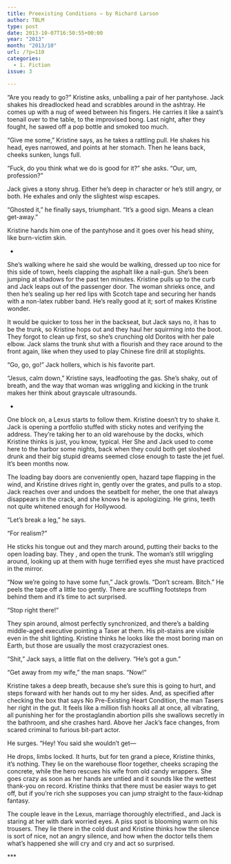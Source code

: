 ```yaml
---
title: Preexisting Conditions – by Richard Larson
author: TBLM
type: post
date: 2013-10-07T16:50:55+00:00
year: "2013"
month: "2013/10"
url: /?p=110
categories:
  - 1. Fiction
issue: 3

---
```

“Are you ready to go?” Kristine asks, unballing a pair of her pantyhose. Jack shakes his dreadlocked head and scrabbles around in the ashtray. He comes up with a nug of weed between his fingers. He carries it like a saint’s toenail over to the table, to the improvised bong. Last night, after they fought, he sawed off a pop bottle and smoked too much.

“Give me some,” Kristine says, as he takes a rattling pull. He shakes his head, eyes narrowed, and points at her stomach. Then he leans back, cheeks sunken, lungs full.

“Fuck, do you think what we do is good for it?” she asks. “Our, um, profession?”

Jack gives a stony shrug. Either he’s deep in character or he’s still angry, or both. He exhales and only the slightest wisp escapes.

“Ghosted it,” he finally says, triumphant. “It’s a good sign. Means a clean get-away.”

Kristine hands him one of the pantyhose and it goes over his head shiny, like burn-victim skin.

*

She’s walking where he said she would be walking, dressed up too nice for this side of town, heels clapping the asphalt like a nail-gun. She’s been jumping at shadows for the past ten minutes. Kristine pulls up to the curb and Jack leaps out of the passenger door. The woman shrieks once, and then he’s sealing up her red lips with Scotch tape and securing her hands with a non-latex rubber band. He’s really good at it; sort of makes Kristine wonder.

It would be quicker to toss her in the backseat, but Jack says no, it has to be the trunk, so Kristine hops out and they haul her squirming into the boot. They forgot to clean up first, so she’s crunching old Doritos with her pale elbow. Jack slams the trunk shut with a flourish and they race around to the front again, like when they used to play Chinese fire drill at stoplights.

“Go, go, go!” Jack hollers, which is his favorite part.

“Jesus, calm down,” Kristine says, leadfooting the gas. She’s shaky, out of breath, and the way that woman was wriggling and kicking in the trunk makes her think about grayscale ultrasounds.

*

One block on, a Lexus starts to follow them. Kristine doesn’t try to shake it. Jack is opening a portfolio stuffed with sticky notes and verifying the address. They’re taking her to an old warehouse by the docks, which Kristine thinks is just, you know, typical. Her She and Jack used to come here to the harbor some nights, back when they could both get sloshed drunk and their big stupid dreams seemed close enough to taste the jet fuel. It’s been months now.

The loading bay doors are conveniently open, hazard tape flapping in the wind, and Kristine drives right in, gently over the grates, and pulls to a stop. Jack reaches over and undoes the seatbelt for meher, the one that always disappears in the crack, and she knows he is apologizing. He grins, teeth not quite whitened enough for Hollywood.

“Let’s break a leg,” he says.

“For realism?”

He sticks his tongue out and they march around, putting their backs to the open loading bay. They , and open the trunk. The woman’s still wriggling around, looking up at them with huge terrified eyes she must have practiced in the mirror.

“Now we’re going to have some fun,” Jack growls. “Don’t scream. Bitch.” He peels the tape off a little too gently. There are scuffling footsteps from behind them and it’s time to act surprised.

“Stop right there!”

They spin around, almost perfectly synchronized, and there’s a balding middle-aged executive pointing a Taser at them. His pit-stains are visible even in the shit lighting. Kristine thinks he looks like the most boring man on Earth, but those are usually the most crazycraziest ones.

“Shit,” Jack says, a little flat on the delivery. “He’s got a gun.”

“Get away from my wife,” the man snaps. “Now!”

Kristine takes a deep breath, because she’s sure this is going to hurt, and steps forward with her hands out to my her sides. And, as specified after checking the box that says No Pre-Existing Heart Condition, the man Tasers her right in the gut. It feels like a million fish hooks all at once, all vibrating, all punishing her for the prostaglandin abortion pills she swallows secretly in the bathroom, and she crashes hard. Above her Jack’s face changes, from scared criminal to furious bit-part actor.

He surges. “Hey! You said she wouldn’t get—

He drops, limbs locked. It hurts, but for ten grand a piece, Kristine thinks, it’s nothing. They lie on the warehouse floor together, cheeks scraping the concrete, while the hero rescues his wife from old candy wrappers. She goes crazy as soon as her hands are untied and it sounds like the wettest thank-you on record. Kristine thinks that there must be easier ways to get off, but if you’re rich she supposes you can jump straight to the faux-kidnap fantasy.

The couple leave in the Lexus, marriage thoroughly electrified., and Jack is staring at her with dark worried eyes. A piss spot is blooming warm on his trousers. They lie there in the cold dust and Kristine thinks how the silence is sort of nice, not an angry silence, and how when the doctor tells them what’s happened she will cry and cry and act so surprised.

\***